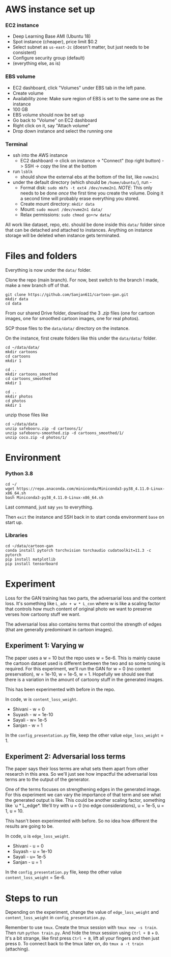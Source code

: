 # AWS instance set up

### EC2 instance
- Deep Learning Base AMI (Ubuntu 18)
- Spot instance (cheaper), price limit $0.2
- Select subnet as `us-east-2c` (doesn't matter, but just needs to be consistent)
- Configure security group (default)
- (everything else, as is)

### EBS volume
- EC2 dashboard, click "Volumes" under EBS tab in the left pane.
- Create volume
- Availability zone: Make sure region of EBS is set to the same one as the instance
- 100 GB
- EBS volume should now be set up
- Go back to "Volume" on EC2 dashboard
- Right click on it, say "Attach volume"
- Drop down instance and select the running one

### Terminal
- ssh into the AWS instance
    - EC2 dashboard -> click on instance -> "Connect" (top right button) -> SSH -> copy the line at the bottom
- run `lsblk`
    - should show the external ebs at the bottom of the list, like `nvme2n1`
- under the default directory (which should be `/home/ubuntu/`), run - 
    - Format disk: `sudo mkfs -t ext4 /dev/nvme2n1`. *NOTE*: This only needs to be done *once* the first time you create the volume. Doing it a second time will probably erase everything you stored.
    - Create mount directory: `mkdir data`
    - Mount: `sudo mount /dev/nvme2n1 data/`
    - Relax permissions: `sudo chmod go+rw data/`

All work like dataset, repo, etc. should be done inside this `data/` folder since that can be detached and attached to instances. Anything on instance storage will be deleted when instance gets terminated.

# Files and folders
Everything is now under the `data/` folder.

Clone the repo (main branch). For now, best switch to the branch I made, make a new branch off of that.

```
git clone https://github.com/Sanjan611/cartoon-gan.git
mkdir data
cd data
```

From our shared Drive folder, download the 3 *.zip* files (one for cartoon images, one for smoothed cartoon images, one for real photos). 

SCP those files to the `data/data/` directory on the instance. 

On the instance, first create folders like this under the `data/data/` folder.
```
cd ~/data/data/
mkdir cartoons
cd cartoons
mkdir 1

cd ..
mkdir cartoons_smoothed
cd cartoons_smoothed
mkdir 1

cd ..
mkdir photos
cd photos
mkdir 1

```

unzip those files like
```
cd ~/data/data
unzip safebooru.zip -d cartoons/1/
unzip safebooru-smoothed.zip -d cartoons_smoothed/1/
unzip coco.zip -d photos/1/
```

# Environment

### Python 3.8

```
cd ~/
wget https://repo.anaconda.com/miniconda/Miniconda3-py38_4.11.0-Linux-x86_64.sh
bash Miniconda3-py38_4.11.0-Linux-x86_64.sh
```
Last command, just say `yes` to everything.

Then `exit` the instance and SSH back in to start conda environment `base` on start up.
### Libraries
```
cd ~/data/cartoon-gan
conda install pytorch torchvision torchaudio cudatoolkit=11.3 -c pytorch
pip install matplotlib
pip install tensorboard
```

# Experiment

Loss for the GAN training has two parts, the adversarial loss and the content loss. It's something like `L_adv + w * L_con` where w is like a scaling factor that controls how much content of original photo we want to preserve verses how cartoony stuff we want. 

The adversarial loss also contains terms that control the strength of edges (that are generally predominant in cartoon images). 

## Experiment 1: Varying w
The paper uses a w = 10 but the repo uses w = 5e-6. This is mainly cause the cartoon dataset used is different between the two and so some tuning is required. For this experiment, we'll run the GAN for w = 0 (no content preservation), w = 1e-10, w = 1e-5, w = 1. Hopefully we should see that there is a variation in the amount of cartoony stuff in the generated images.

This has been experimented with before in the repo.

In code, w is `content_loss_weight`.

- Shivani - w = 0 
- Suyash - w = 1e-10
- Sayali - w= 1e-5
- Sanjan - w = 1

In the `config_presentation.py` file, keep the other value `edge_loss_weight` = 1.


## Experiment 2: Adversarial loss terms
The paper says their loss terms are what sets them apart from other research in this area. So we'll just see how impactful the adversarial loss terms are to the output of the generator. 

One of the terms focuses on strengthening edges in the generated image. For this experiment we can vary the importance of that term and see what the generated output is like. This could be another scaling factor, something like `u * L_edge*.
We'll try with u = 0 (no edge considerations), u = 1e-5, u = 1, u = 10. 

This hasn't been experimented with before. So no idea how different the results are going to be.

In code, u is `edge_loss_weight`.

- Shivani - u = 0 
- Suyash - u = 1e-10
- Sayali - u= 1e-5
- Sanjan - u = 1

In the `config_presentation.py` file, keep the other value `content_loss_weight` = 5e-6.

# Steps to run

Depending on the experiment, change the value of `edge_loss_weight` and `content_loss_weight` in `config_presentation.py`.

Remember to use `tmux`. Create the tmux session with `tmux new -s train`. Then run `python train.py`. And hide the tmux session using `Ctrl + B` + `D`. It's a bit strange, like first press `Ctrl + B`, lift all your fingers and then just press `D`. To connect back to the tmux later on, do `tmux a -t train` (attaching).









